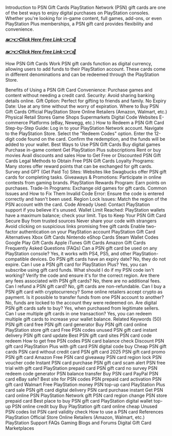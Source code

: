 Introduction to PSN Gift Cards
PlayStation Network (PSN) gift cards are one of the best ways to enjoy digital purchases on PlayStation consoles. Whether you're looking for in-game content, full games, add-ons, or even PlayStation Plus memberships, a PSN gift card provides flexibility and convenience.

***[🔛👉👉Click Here Free Link👈👈🔴](https://rivanhub.com/psn)***



***[🔛👉👉Click Here Free Link👈👈🔴](https://rivanhub.com/psn)***

How PSN Gift Cards Work
PSN gift cards function as digital currency, allowing users to add funds to their PlayStation account. These cards come in different denominations and can be redeemed through the PlayStation Store.

Benefits of Using a PSN Gift Card
Convenience: Purchase games and content without needing a credit card.
Security: Avoid sharing banking details online.
Gift Option: Perfect for gifting to friends and family.
No Expiry Date: Use at any time without the worry of expiration.
Where to Buy PSN Gift Cards
Official PlayStation Store
Online Retailers (Amazon, Walmart, etc.)
Physical Retail Stores
Game Shops
Supermarkets
Digital Code Websites
E-commerce Platforms (eBay, Newegg, etc.)
How to Redeem a PSN Gift Card
Step-by-Step Guide:
Log in to your PlayStation Network account.
Navigate to the PlayStation Store.
Select the "Redeem Codes" option.
Enter the 12-digit code found on the card.
Confirm the redemption, and the funds will be added to your wallet.
Best Ways to Use PSN Gift Cards
Buy digital games
Purchase in-game content
Get PlayStation Plus subscriptions
Rent or buy movies
Avail discounts and sales
How to Get Free or Discounted PSN Gift Cards
Legal Methods to Obtain Free PSN Gift Cards
Loyalty Programs: Many stores offer reward points that can be exchanged for gift cards.
Survey and GPT (Get Paid To) Sites: Websites like Swagbucks offer PSN gift cards for completing tasks.
Giveaways & Promotions: Participate in online contests from gaming brands.
PlayStation Rewards Program: Earn points on purchases.
Trade-In Programs: Exchange old games for gift cards.
Common Issues and How to Fix Them
Invalid Code Error: Ensure the code is entered correctly and hasn't been used.
Region Lock Issues: Match the region of the PSN account with the card.
Code Already Used: Contact PlayStation support if you believe it's unused.
Wallet Limit Reached: PlayStation wallets have a maximum balance; check your limit.
Tips to Keep Your PSN Gift Card Secure
Buy from trusted sources
Never share your code with strangers
Avoid clicking on suspicious links promising free gift cards
Enable two-factor authentication on your PlayStation account
PlayStation Gift Card Alternatives
Xbox Gift Cards
Nintendo eShop Cards
Steam Wallet Codes
Google Play Gift Cards
Apple iTunes Gift Cards
Amazon Gift Cards
Frequently Asked Questions (FAQs)
Can a PSN gift card be used on any PlayStation console?
Yes, it works with PS4, PS5, and other PlayStation-compatible devices.
Do PSN gift cards have an expiry date?
No, they do not expire.
Can I use a PSN gift card for PlayStation Plus?
Yes, you can subscribe using gift card funds.
What should I do if my PSN code isn't working?
Verify the code and ensure it's for the correct region.
Are there any fees associated with PSN gift cards?
No, there are no additional fees.
Can I refund a PSN gift card?
No, gift cards are non-refundable.
Can I buy a PSN gift card with cryptocurrency?
Some online retailers accept crypto as payment.
Is it possible to transfer funds from one PSN account to another?
No, funds are locked to the account they were redeemed on.
Are digital PSN gift cards safe to buy?
Yes, when purchased from legitimate sellers.
Can I use multiple gift cards in one transaction?
Yes, you can redeem multiple gift cards to increase your wallet balance.
Related Keywords (50)
PSN gift card free
PSN gift card generator
Buy PSN gift card online
PlayStation store gift card
Free PSN codes unused
PSN gift card instant delivery
PSN gift card update
Best PSN gift card sites
PSN card code redeem
How to get free PSN codes
PSN card balance check
Discount PSN gift card
PlayStation Plus with gift card
PSN digital code buy
Cheap PSN gift cards
PSN card without credit card
PSN gift card 2025
PSN gift card promo
PSN gift card Amazon
Free PSN card giveaway
PSN card region lock
PSN voucher code
Instant PSN card purchase
PSN gift card scam alert
PSN free trial with gift card
PlayStation prepaid card
PSN gift card no survey
PSN redeem code generator
PSN balance transfer
Buy PSN card PayPal
PSN card eBay safe?
Best site for PSN codes
PSN prepaid card activation
PSN gift card Walmart
Free PlayStation money
PSN top-up card
PlayStation Plus card sale
PSN gift card digital delivery
PSN card purchase instant
Get PSN card online
PSN PlayStation Network gift
PSN card region change
PSN store prepaid card
Best place to buy PSN gift card
PlayStation digital wallet top-up
PSN online credit buy
Buy PlayStation gift card online cheap
Unused PSN codes list
PSN card validity check
How to use a PSN card
References
PlayStation Official Store
Online Retailers (Amazon, Walmart, etc.)
PlayStation Support FAQs
Gaming Blogs and Forums
Digital Gift Card Marketplaces
